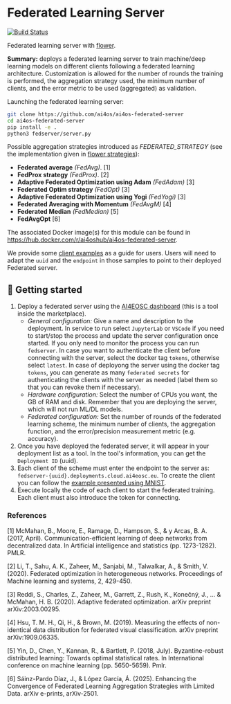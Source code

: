 # Federated Learning Server
[![Build Status](https://jenkins.services.ai4os.eu/buildStatus/icon?job=AI4OS/ai4os-federated-server/main)](https://jenkins.services.ai4os.eu/job/AI4OS/job/ai4os-federated-server/job/main/)

Federated learning server with [flower](https://github.com/adap/flower).

**Summary:** deploys a federated learning server to train machine/deep learning models on different clients following a federated learning architecture. Customization is allowed for the number of rounds the training is performed, the aggregation strategy used, the minimum number of clients, and the error metric to be used (aggregated) as validation.

Launching the federated learning server:
```bash
git clone https://github.com/ai4os/ai4os-federated-server
cd ai4os-federated-server
pip install -e .
python3 fedserver/server.py
```
Possible aggregation strategies introduced as *FEDERATED_STRATEGY* (see the implementation given in [flower strategies](https://flower.dev/docs/apiref-flwr.html#)):
* **Federated average** *(FedAvg)*. [1]
* **FedProx strategy** *(FedProx)*. [2]
* **Adaptive Federated Optimization using Adam** *(FedAdam)* [3]
* **Federated Optim strategy** *(FedOpt)* [3]
* **Adaptive Federated Optimization using Yogi** *(FedYogi)* [3]
* **Federated Averaging with Momentum** *(FedAvgM)* [4]
* **Federated Median** *(FedMedian)* [5]
* **FedAvgOpt** [6]

The associated Docker image(s) for this module can be found in https://hub.docker.com/r/ai4oshub/ai4os-federated-server.

We provide some [client examples](./fedserver/examples/) as a guide for users.
Users will need to adapt the `uuid` and the `endpoint` in those samples to point to their deployed
Federated server.

## 🚀 Getting started

1. Deploy a federated server using the [AI4EOSC dashboard](https://dashboard.cloud.ai4eosc.eu/marketplace) (this is a tool inside the marketplace).
    * _General configuration:_ Give a name and description to the deployment. In service to run select `JupyterLab` or `VSCode` if you need to start/stop the process and update the server configuration once started. If you only need to monitor the process you can run `fedserver`. In case you want to authenticate the client before connecting with the server, select the docker tag `tokens`, otherwise select `latest`. In case of deployong the server using the docker tag `tokens`, you can generate as many `federated secrets` for authenticating the clients with the server as needed (label them so that you can revoke them if necessary).
    * _Hardware configuration:_ Select the number of CPUs you want, the GB of RAM and disk. Remember that you are deploying the server, which will not run ML/DL models.
    * _Federated configuration:_ Set the number of rounds of the federated learning scheme, the minimum number of clients, the aggregation function, and the error/precision measurement metric (e.g. accuracy).
2. Once you have deployed the federated server, it will appear in your deployment list as a tool. In the tool's information, you can get the `Deployment ID` (uuid).
3. Each client of the scheme must enter the endpoint to the server as: `fedserver-{uuid}.deployments.cloud.ai4eosc.eu`. To create the client you can follow the [example presented using MNIST](https://github.com/ai4os/ai4os-federated-server/blob/main/fedserver/examples/client_mnist/client_mnist.py).
4. Execute locally the code of each client to start the federated training. Each client must also introduce the token for connecting. 



### References

[1] McMahan, B., Moore, E., Ramage, D., Hampson, S., & y Arcas, B. A. (2017, April). Communication-efficient learning of deep networks from decentralized data. In Artificial intelligence and statistics (pp. 1273-1282). PMLR.

[2] Li, T., Sahu, A. K., Zaheer, M., Sanjabi, M., Talwalkar, A., & Smith, V. (2020). Federated optimization in heterogeneous networks. Proceedings of Machine learning and systems, 2, 429-450.

[3] Reddi, S., Charles, Z., Zaheer, M., Garrett, Z., Rush, K., Konečný, J., ... & McMahan, H. B. (2020). Adaptive federated optimization. arXiv preprint arXiv:2003.00295.

[4] Hsu, T. M. H., Qi, H., & Brown, M. (2019). Measuring the effects of non-identical data distribution for federated visual classification. arXiv preprint arXiv:1909.06335.

[5] Yin, D., Chen, Y., Kannan, R., & Bartlett, P. (2018, July). Byzantine-robust distributed learning: Towards optimal statistical rates. In International conference on machine learning (pp. 5650-5659). Pmlr.

[6] Sáinz-Pardo Díaz, J., & López García, Á. (2025). Enhancing the Convergence of Federated Learning Aggregation Strategies with Limited Data. arXiv e-prints, arXiv-2501.
